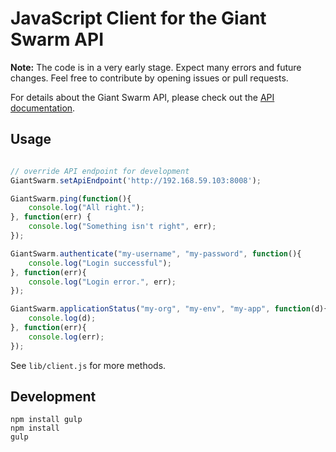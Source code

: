 # JavaScript Client for the Giant Swarm API

__Note:__ The code is in a very early stage. Expect many errors and future changes. Feel free to contribute by opening issues or pull requests.

For details about the Giant Swarm API, please check out the [API documentation](https://docs.giantswarm.io/reference/api/).

## Usage

```javascript

// override API endpoint for development
GiantSwarm.setApiEndpoint('http://192.168.59.103:8008');

GiantSwarm.ping(function(){
    console.log("All right.");
}, function(err) {
    console.log("Something isn't right", err);
});

GiantSwarm.authenticate("my-username", "my-password", function(){
    console.log("Login successful");
}, function(err){
    console.log("Login error.", err);
});

GiantSwarm.applicationStatus("my-org", "my-env", "my-app", function(d){
    console.log(d);
}, function(err){
    console.log(err);
});
```

See `lib/client.js` for more methods.

## Development

```
npm install gulp
npm install
gulp
```
